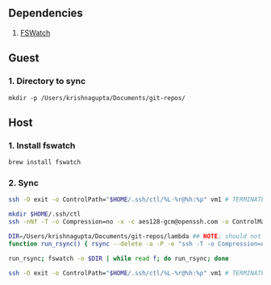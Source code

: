 
## Dependencies

1. [FSWatch](https://github.com/emcrisostomo/fswatch)

## Guest
### 1. Directory to sync
```mkdir -p /Users/krishnagupta/Documents/git-repos/```

## Host
### 1. Install fswatch
```sh
brew install fswatch
```

### 2. Sync
```sh
ssh -O exit -o ControlPath="$HOME/.ssh/ctl/%L-%r@%h:%p" vm1 # TERMINATE

mkdir $HOME/.ssh/ctl
ssh -nNf -T -o Compression=no -x -c aes128-gcm@openssh.com -o ControlMaster=yes -o ControlPath="$HOME/.ssh/ctl/%L-%r@%h:%p" vm1

DIR=/Users/krishnagupta/Documents/git-repos/lambda ## NOTE; should not end with slash '/'
function run_rsync() { rsync --delete -a -P -e "ssh -T -o Compression=no -x -c aes128-gcm@openssh.com -o 'ControlPath=$HOME/.ssh/ctl/%L-%r@%h:%p' " $DIR/ vm1:$DIR } ;

run_rsync; fswatch -o $DIR | while read f; do run_rsync; done

ssh -O exit -o ControlPath="$HOME/.ssh/ctl/%L-%r@%h:%p" vm1 # TERMINATE
```
<!-- ## Graveyard notes
ssh multiplexing 
    https://unix.stackexchange.com/questions/50508/reusing-ssh-session-for-repeated-rsync-commands

    mkdir $HOME/.ssh/ctl
    ssh -nNf -o ControlMaster=yes -o ControlPath="$HOME/.ssh/ctl/%L-%r@%h:%p" vm1


rsync 
    alias run_rsync='rsync -azP --exclude ".*/" --exclude ".*" --exclude "tmp/" ~/Documents/repos/my_repository username@host:~'
run_rsync; fswatch -o . | while read f; do run_rsync; done




DIR=/Users/krishnagupta/Documents/git-repos/lambda
alias run_rsync='rsync -a -P -e "ssh -T -c arcfour -o Compression=no -x" $DIR vm1:$DIR'
run_rsync; fswatch -o $DIR | while read f; do run_rsync; done
 -->



